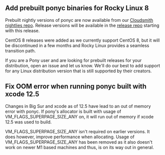 ## Add prebuilt ponyc binaries for Rocky Linux 8

Prebuilt nightly versions of ponyc are now available from our [Cloudsmith nightlies repo](https://cloudsmith.io/~ponylang/repos/nightlies/packages/). Release versions will be available in the [release repo](https://cloudsmith.io/~ponylang/repos/releases/packages/) starting with this release.

CentOS 8 releases were added as we currently support CentOS 8, but it will be discontinued in a few months and Rocky Linux provides a seamless transition path.

If you are a Pony user and are looking for prebuilt releases for your distribution, open an issue and let us know. We'll do our best to add support for any Linux distribution version that is still supported by their creators.

## Fix OOM error when running ponyc built with xcode 12.5

Changes in Big Sur and xcode as of 12.5 have lead to an out of memory error with ponyc. If pony's allocator is built with usage of VM_FLAGS_SUPERPAGE_SIZE_ANY on, it will run out of memory if xcode 12.5 was used to build.

VM_FLAGS_SUPERPAGE_SIZE_ANY isn't required on earlier versions. It does however, improve performance when allocating. Usage of VM_FLAGS_SUPERPAGE_SIZE_ANY has been removed as it also doesn't work on newer M1 based machines and thus, is on its way out in general.

